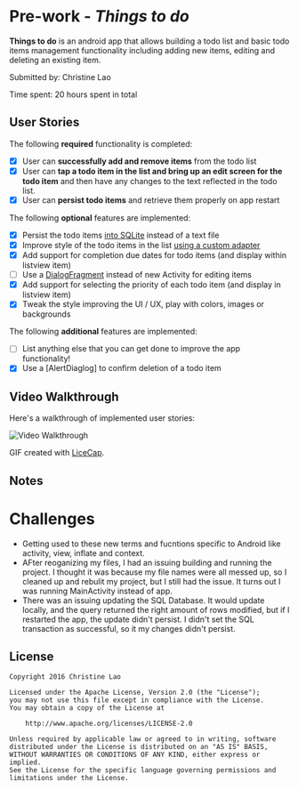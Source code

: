 # Pre-work - *Things to do*

**Things to do** is an android app that allows building a todo list and basic todo items management functionality including adding new items, editing and deleting an existing item.

Submitted by: Christine Lao

Time spent: 20 hours spent in total

## User Stories

The following **required** functionality is completed:

* [X] User can **successfully add and remove items** from the todo list
* [X] User can **tap a todo item in the list and bring up an edit screen for the todo item** and then have any changes to the text reflected in the todo list.
* [X] User can **persist todo items** and retrieve them properly on app restart

The following **optional** features are implemented:

* [X] Persist the todo items [into SQLite](http://guides.codepath.com/android/Persisting-Data-to-the-Device#sqlite) instead of a text file
* [X] Improve style of the todo items in the list [using a custom adapter](http://guides.codepath.com/android/Using-an-ArrayAdapter-with-ListView)
* [X] Add support for completion due dates for todo items (and display within listview item)
* [ ] Use a [DialogFragment](http://guides.codepath.com/android/Using-DialogFragment) instead of new Activity for editing items
* [X] Add support for selecting the priority of each todo item (and display in listview item)
* [X] Tweak the style improving the UI / UX, play with colors, images or backgrounds

The following **additional** features are implemented:

* [ ] List anything else that you can get done to improve the app functionality!
* [X] Use a [AlertDiaglog] to confirm deletion of a todo item

## Video Walkthrough 

Here's a walkthrough of implemented user stories:

<img src='http://i.imgur.com/7xrHxsN.gif' title='Video Walkthrough' width='' alt='Video Walkthrough' />

GIF created with [LiceCap](http://www.cockos.com/licecap/).

## Notes 

# Challenges 
* Getting used to these new terms and fucntions specific to Android like activity, view, inflate and context.
* AFter reoganizing my files, I had an issuing building and running the project. I thought it was because my file names were all messed up, so I cleaned up and rebulit my project, but I still had the issue. It turns out I was running MainActivity instead of app. 
* There was an issuing updating the SQL Database. It would update locally, and the query returned the right amount of rows modified, but if I restarted the app, the update didn't persist. I didn't set the SQL transaction as successful, so it my changes didn't persist. 

## License

    Copyright 2016 Christine Lao

    Licensed under the Apache License, Version 2.0 (the "License");
    you may not use this file except in compliance with the License.
    You may obtain a copy of the License at

        http://www.apache.org/licenses/LICENSE-2.0

    Unless required by applicable law or agreed to in writing, software
    distributed under the License is distributed on an "AS IS" BASIS,
    WITHOUT WARRANTIES OR CONDITIONS OF ANY KIND, either express or implied.
    See the License for the specific language governing permissions and
    limitations under the License.
